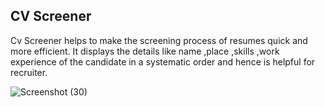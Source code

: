 ## CV Screener

Cv Screener helps to make the screening process of resumes quick and more efficient. It displays the details like name ,place ,skills ,work experience of the candidate in a systematic order and hence is helpful for recruiter.

![Screenshot (30)](https://user-images.githubusercontent.com/84309022/194834725-8f5ab4b0-710d-4d64-be3b-6aac88f80acd.png)

